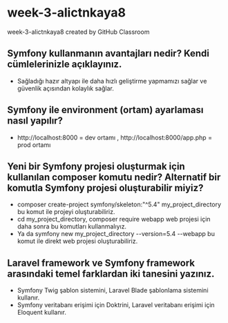 # week-3-alictnkaya8
week-3-alictnkaya8 created by GitHub Classroom
## Symfony kullanmanın avantajları nedir? Kendi cümlelerinizle açıklayınız.
- Sağladığı hazır altyapı ile daha hızlı geliştirme yapmamızı sağlar ve güvenlik açısından kolaylık sağlar.
## Symfony ile environment (ortam) ayarlaması nasıl yapılır?
- http://localhost:8000 = dev ortamı , http://localhost:8000/app.php = prod ortamı
## Yeni bir Symfony projesi oluşturmak için kullanılan composer komutu nedir? Alternatif bir komutla Symfony projesi oluşturabilir miyiz?
- composer create-project symfony/skeleton:"^5.4" my_project_directory bu komut ile projeyi oluşturabiliriz.
- cd my_project_directory, composer require webapp web projesi için daha sonra bu komutları kullanmalıyız. 
- Ya da symfony new my_project_directory --version=5.4 --webapp bu komut ile direkt web projesi oluşturabiliriz.
## Laravel framework ve Symfony framework arasındaki temel farklardan iki tanesini yazınız.
- Symfony Twig şablon sistemini, Laravel Blade şablonlama sistemini kullanır.
- Symfony veritabanı erişimi için Doktrini, Laravel veritabanı erişimi için Eloquent kullanır.
